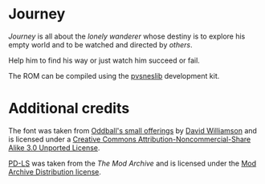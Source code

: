 # Journey #

_Journey_ is all about the _lonely wanderer_ whose destiny is to explore
his empty world and to be watched and directed by _others_.

Help him to find his way or just watch him succeed or fail.

The ROM can be compiled using the
[pvsneslib](https://code.google.com/p/pvsneslib/) development kit.


# Additional credits #

The font was taken from
[Oddball's small offerings](http://forums.tigsource.com/index.php?topic=8834.0)
by [David Williamson](http://www.gooeyblob.com/) and is licensed under a
[Creative Commons Attribution-Noncommercial-Share Alike 3.0 Unported License](http://creativecommons.org/licenses/by-nc-sa/3.0/).

[PD-LS](http://modarchive.org/index.php?request=view_by_moduleid&query=147373)
was taken from the _The Mod Archive_ and is licensed under the
[Mod Archive Distribution license](http://modarchive.org/index.php?terms-upload).
